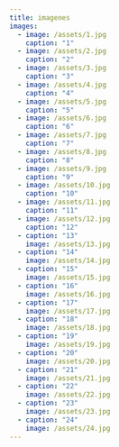 ```yaml
---
title: imagenes
images:
  - image: /assets/1.jpg
    caption: "1"
  - image: /assets/2.jpg
    caption: "2"
  - image: /assets/3.jpg
    caption: "3"
  - image: /assets/4.jpg
    caption: "4"
  - image: /assets/5.jpg
    caption: "5"
  - image: /assets/6.jpg
    caption: "6"
  - image: /assets/7.jpg
    caption: "7"
  - image: /assets/8.jpg
    caption: "8"
  - image: /assets/9.jpg
    caption: "9"
  - image: /assets/10.jpg
    caption: "10"
  - image: /assets/11.jpg
    caption: "11"
  - image: /assets/12.jpg
    caption: "12"
  - caption: "13"
    image: /assets/13.jpg
  - caption: "14"
    image: /assets/14.jpg
  - caption: "15"
    image: /assets/15.jpg
  - caption: "16"
    image: /assets/16.jpg
  - caption: "17"
    image: /assets/17.jpg
  - caption: "18"
    image: /assets/18.jpg
  - caption: "19"
    image: /assets/19.jpg
  - caption: "20"
    image: /assets/20.jpg
  - caption: "21"
    image: /assets/21.jpg
  - caption: "22"
    image: /assets/22.jpg
  - caption: "23"
    image: /assets/23.jpg
  - caption: "24"
    image: /assets/24.jpg
---
```

